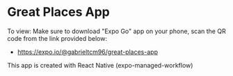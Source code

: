 # Great Places App 

To view:
Make sure to download "Expo Go" app on your phone, scan the QR code from the link provided below:
- https://expo.io/@gabrieltcm96/great-places-app

This app is created with React Native (expo-managed-workflow)
